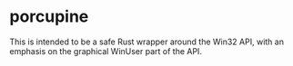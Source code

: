 # porcupine

This is intended to be a safe Rust wrapper around the Win32 API, with an emphasis on the graphical WinUser part of the API.
